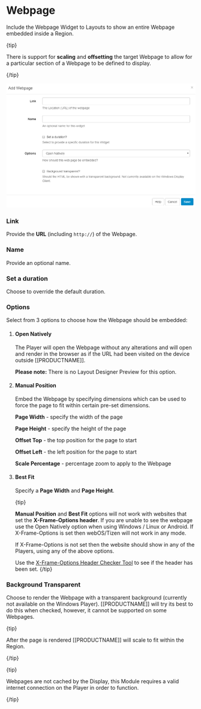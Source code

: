 <!--toc=widgets-->
# Webpage

Include the Webpage Widget to Layouts to show an entire Webpage embedded inside a Region. 

{tip}

There is support for **scaling** and **offsetting** the target Webpage to allow for a particular section of a Webpage to be defined to display.

{/tip}

![Add Webpage](img/media_webpage_add.png)

### Link

Provide the **URL** (including `http://`) of the Webpage.

### Name

Provide an optional name.

### Set a duration

Choose to override the default duration.

### Options

Select from 3 options to choose how the Webpage should be embedded:

1. #### **Open Natively**

   The Player will open the Webpage without any alterations and will open and render in the browser as if the URL had been visited on the device outside [[PRODUCTNAME]].

   **Please note:** There is no Layout Designer Preview for this option.

2. #### **Manual Position**

   Embed the Webpage by specifying dimensions which can be used to force the page to fit within certain pre-set dimensions.

   **Page Width** - specify the width of the page

   **Page Height** - specify the height of the page

   **Offset Top** - the top position for the page to start

   **Offset Left** - the left position for the page to start

   **Scale Percentage** - percentage zoom to apply to the Webpage

3. #### **Best Fit**

   Specify a **Page Width** and **Page Height**.

   {tip}

   **Manual Position** and **Best Fit** options will not work with websites that set the **X-Frame-Options header**. If you are unable to see the webpage use the Open Natively option when using Windows / Linux or Android. If X-Frame-Options is set then webOS/Tizen will not work in any mode.

   If X-Frame-Options is not set then the website should show in any of the Players, using any of the above options.

   Use the [X-Frame-Options Header Checker Tool](https://tools.geekflare.com/tools/x-frame-options-test) to see if the header has been set.
   {/tip}

### Background Transparent

Choose to render the Webpage with a transparent background (currently not available on the Windows Player). [[PRODUCTNAME]] will try its best to do this when checked, however, it cannot be supported on some Webpages.

{tip}

After the page is rendered [[PRODUCTNAME]] will scale to fit within the Region.

{/tip}

{tip}

Webpages are not cached by the Display, this Module requires a valid internet connection on the Player in order to function.

{/tip}